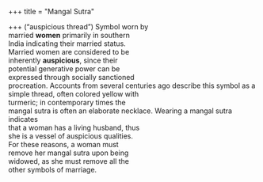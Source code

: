+++
title = "Mangal Sutra"

+++
(“auspicious thread”) Symbol worn by  
married **women** primarily in southern  
India indicating their married status.  
Married women are considered to be  
inherently **auspicious**, since their  
potential generative power can be  
expressed through socially sanctioned  
procreation. Accounts from several centuries ago describe this symbol as a simple thread, often colored yellow with  
turmeric; in contemporary times the  
mangal sutra is often an elaborate necklace. Wearing a mangal sutra indicates  
that a woman has a living husband, thus  
she is a vessel of auspicious qualities.  
For these reasons, a woman must  
remove her mangal sutra upon being  
widowed, as she must remove all the  
other symbols of marriage.